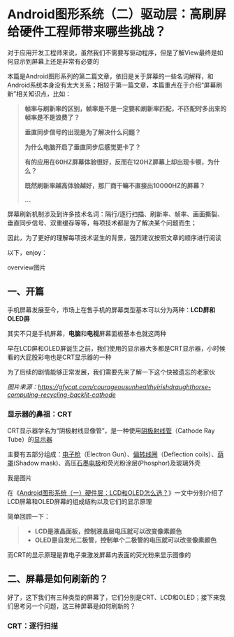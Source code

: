 # Android图形系统（二）驱动层：高刷屏给硬件工程师带来哪些挑战？

对于应用开发工程师来说，虽然我们不需要写驱动程序，但是了解View最终是如何显示到屏幕上还是非常有必要的

本篇是Android图形系列的第二篇文章，依旧是关于屏幕的一些名词解释，和Android系统本身没有太大关系；相较于第一篇文章，本篇重点在于介绍“屏幕刷新”相关知识点，比如：

> **帧率与刷新率的区别，帧率是不是一定要和刷新率匹配，不匹配时多出来的帧率是不是浪费了？**
>
> **垂直同步信号的出现是为了解决什么问题？**
>
> **为什么电脑开启了垂直同步后感觉更卡了？**
>
> **有的应用在60HZ屏幕体验很好，反而在120HZ屏幕上却出现卡顿，为什么？**
>
> **既然刷新率越高体验越好，那厂商干嘛不直接出10000HZ的屏幕？**
>
> **...**

屏幕刷新机制涉及到许多技术名词：隔行/逐行扫描、刷新率、帧率、画面撕裂、垂直同步信号、双重缓存等等，每项技术都是为了解决某个问题而生；

因此，为了更好的理解每项技术诞生的背景，强烈建议按照文章的顺序进行阅读

以下，enjoy：

overview图片

## 一、开篇

手机屏幕发展至今，市场上在售手机的屏幕类型基本可以分为两种：**LCD屏和OLED屏**

其实不只是手机屏幕，**电脑**和**电视**屏幕面板基本也就这两种

早在LCD屏和OLED屏诞生之前，我们使用的显示器大多都是CRT显示器，小时候看的大屁股彩电也是CRT显示器的一种

为了后续的剧情能够正常发展，我们需要先来了解一下这个快被遗忘的老家伙

*图片来源：https://gfycat.com/courageousunhealthyirishdraughthorse-computing-recycling-backlit-cathode*

### 显示器的鼻祖：CRT

CRT显示器学名为“阴极射线显像管”，是一种使用[阴极射线管](https://baike.baidu.com/item/阴极射线管/3526331)（Cathode Ray Tube）的[显示器](https://baike.baidu.com/item/显示器/362722)

主要有五部分组成：[电子枪](https://baike.baidu.com/item/电子枪/992499)（Electron Gun）、[偏转线圈](https://baike.baidu.com/item/偏转线圈/10825748)（Deflection coils）、[荫罩](https://baike.baidu.com/item/荫罩/7033874)(Shadow mask)、高压[石墨电极](https://baike.baidu.com/item/石墨电极/1154041)和荧光粉涂层(Phosphor)及玻璃外壳

我是图片

在《[Android图形系统（一）硬件层：LCD和OLED怎么选？](https://juejin.cn/post/7094171161570836517)》一文中分别介绍了LCD屏幕和OLED屏幕的组成结构以及它们的显示原理

简单回顾一下：

> - **LCD是液晶面板，控制液晶层电压就可以改变像素颜色**
> - **OLED是自发光二极管，控制单个二极管的电压就可以改变像素颜色**

而CRT的显示原理是靠电子束激发屏幕内表面的荧光粉来显示图像的

## 二、屏幕是如何刷新的？

好了，这下我们有三种类型的屏幕了，它们分别是CRT、LCD和OLED；接下来我们思考另一个问题，这三种屏幕是如何刷新的？

### CRT：逐行扫描



















